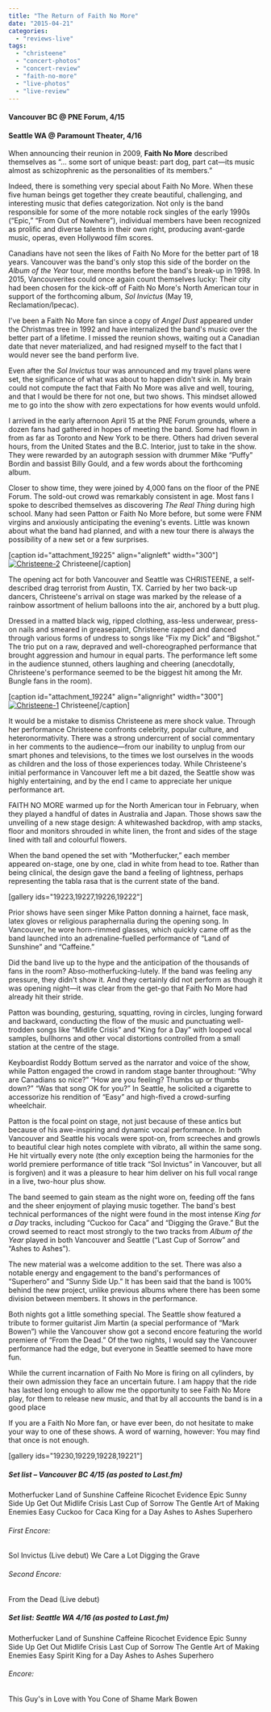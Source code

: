 ```yaml
---
title: "The Return of Faith No More"
date: "2015-04-21"
categories: 
  - "reviews-live"
tags: 
  - "christeene"
  - "concert-photos"
  - "concert-review"
  - "faith-no-more"
  - "live-photos"
  - "live-review"
---
```


#### Vancouver BC @ PNE Forum, 4/15

#### Seattle WA @ Paramount Theater, 4/16

When announcing their reunion in 2009, **Faith No More** described themselves as “... some sort of unique beast: part dog, part cat—its music almost as schizophrenic as the personalities of its members.”

Indeed, there is something very special about Faith No More. When these five human beings get together they create beautiful, challenging, and interesting music that defies categorization. Not only is the band responsible for some of the more notable rock singles of the early 1990s (“Epic,” “From Out of Nowhere”), individual members have been recognized as prolific and diverse talents in their own right, producing avant-garde music, operas, even Hollywood film scores.

Canadians have not seen the likes of Faith No More for the better part of 18 years. Vancouver was the band's only stop this side of the border on the _Album of the Year_ tour, mere months before the band's break-up in 1998. In 2015, Vancouverites could once again count themselves lucky: Their city had been chosen for the kick-off of Faith No More's North American tour in support of the forthcoming album, _Sol Invictus_ (May 19, Reclamation/Ipecac).

I've been a Faith No More fan since a copy of _Angel Dust_ appeared under the Christmas tree in 1992 and have internalized the band's music over the better part of a lifetime. I missed the reunion shows, waiting out a Canadian date that never materialized, and had resigned myself to the fact that I would never see the band perform live.

Even after the _Sol Invictus_ tour was announced and my travel plans were set, the significance of what was about to happen didn't sink in. My brain could not compute the fact that Faith No More was alive and well, touring, and that I would be there for not one, but two shows. This mindset allowed me to go into the show with zero expectations for how events would unfold.

I arrived in the early afternoon April 15 at the PNE Forum grounds, where a dozen fans had gathered in hopes of meeting the band. Some had flown in from as far as Toronto and New York to be there. Others had driven several hours, from the United States and the B.C. Interior, just to take in the show. They were rewarded by an autograph session with drummer Mike “Puffy” Bordin and bassist Billy Gould, and a few words about the forthcoming album.

Closer to show time, they were joined by 4,000 fans on the floor of the PNE Forum. The sold-out crowd was remarkably consistent in age. Most fans I spoke to described themselves as discovering _The Real Thing_ during high school. Many had seen Patton or Faith No More before, but some were FNM virgins and anxiously anticipating the evening's events. Little was known about what the band had planned, and with a new tour there is always the possibility of a new set or a few surprises.

\[caption id="attachment\_19225" align="alignleft" width="300"\][![Christeene-2](https://hellbound.ca/wp-content/uploads/2015/04/Christeene-2-300x200.jpg)](https://hellbound.ca/wp-content/uploads/2015/04/Christeene-2.jpg) Christeene\[/caption\]

The opening act for both Vancouver and Seattle was CHRISTEENE, a self-described drag terrorist from Austin, TX. Carried by her two back-up dancers, Christeene's arrival on stage was marked by the release of a rainbow assortment of helium balloons into the air, anchored by a butt plug.

Dressed in a matted black wig, ripped clothing, ass-less underwear, press-on nails and smeared in greasepaint, Christeene rapped and danced through various forms of undress to songs like “Fix my Dick” and “Bigshot.” The trio put on a raw, depraved and well-choreographed performance that brought aggression and humour in equal parts. The performance left some in the audience stunned, others laughing and cheering (anecdotally, Christeene's performance seemed to be the biggest hit among the Mr. Bungle fans in the room).

\[caption id="attachment\_19224" align="alignright" width="300"\][![Christeene-1](https://hellbound.ca/wp-content/uploads/2015/04/Christeene-1-300x186.jpg)](https://hellbound.ca/wp-content/uploads/2015/04/Christeene-1.jpg) Christeene\[/caption\]

It would be a mistake to dismiss Christeene as mere shock value. Through her performance Christeene confronts celebrity, popular culture, and heteronormativity. There was a strong undercurrent of social commentary in her comments to the audience—from our inability to unplug from our smart phones and televisions, to the times we lost ourselves in the woods as children and the loss of those experiences today. While Christeene's initial performance in Vancouver left me a bit dazed, the Seattle show was highly entertaining, and by the end I came to appreciate her unique performance art.

FAITH NO MORE warmed up for the North American tour in February, when they played a handful of dates in Australia and Japan. Those shows saw the unveiling of a new stage design: A whitewashed backdrop, with amp stacks, floor and monitors shrouded in white linen, the front and sides of the stage lined with tall and colourful flowers.

When the band opened the set with “Motherfucker,” each member appeared on-stage, one by one, clad in white from head to toe. Rather than being clinical, the design gave the band a feeling of lightness, perhaps representing the tabla rasa that is the current state of the band.

\[gallery ids="19223,19227,19226,19222"\]

Prior shows have seen singer Mike Patton donning a hairnet, face mask, latex gloves or religious paraphernalia during the opening song. In Vancouver, he wore horn-rimmed glasses, which quickly came off as the band launched into an adrenaline-fuelled performance of “Land of Sunshine” and “Caffeine.”

Did the band live up to the hype and the anticipation of the thousands of fans in the room? Abso-motherfucking-lutely. If the band was feeling any pressure, they didn't show it. And they certainly did not perform as though it was opening night—it was clear from the get-go that Faith No More had already hit their stride.

Patton was bounding, gesturing, squatting, roving in circles, lunging forward and backward, conducting the flow of the music and punctuating well-trodden songs like “Midlife Crisis” and “King for a Day” with looped vocal samples, bullhorns and other vocal distortions controlled from a small station at the centre of the stage.

Keyboardist Roddy Bottum served as the narrator and voice of the show, while Patton engaged the crowd in random stage banter throughout: “Why are Canadians so nice?” “How are you feeling? Thumbs up or thumbs down?” “Was that song OK for you?” In Seattle, he solicited a cigarette to accessorize his rendition of “Easy” and high-fived a crowd-surfing wheelchair.

Patton is the focal point on stage, not just because of these antics but because of his awe-inspiring and dynamic vocal performance. In both Vancouver and Seattle his vocals were spot-on, from screeches and growls to beautiful clear high notes complete with vibrato, all within the same song. He hit virtually every note (the only exception being the harmonies for the world premiere performance of title track “Sol Invictus” in Vancouver, but all is forgiven) and it was a pleasure to hear him deliver on his full vocal range in a live, two-hour plus show.

The band seemed to gain steam as the night wore on, feeding off the fans and the sheer enjoyment of playing music together. The band's best technical performances of the night were found in the most intense _King for a Day_ tracks, including “Cuckoo for Caca” and “Digging the Grave.” But the crowd seemed to react most strongly to the two tracks from _Album of the Year_ played in both Vancouver and Seattle (“Last Cup of Sorrow” and “Ashes to Ashes”).

The new material was a welcome addition to the set. There was also a notable energy and engagement to the band's performances of “Superhero” and “Sunny Side Up.” It has been said that the band is 100% behind the new project, unlike previous albums where there has been some division between members. It shows in the performance.

Both nights got a little something special. The Seattle show featured a tribute to former guitarist Jim Martin (a special performance of “Mark Bowen”) while the Vancouver show got a second encore featuring the world premiere of “From the Dead.” Of the two nights, I would say the Vancouver performance had the edge, but everyone in Seattle seemed to have more fun.

While the current incarnation of Faith No More is firing on all cylinders, by their own admission they face an uncertain future. I am happy that the ride has lasted long enough to allow me the opportunity to see Faith No More play, for them to release new music, and that by all accounts the band is in a good place

If you are a Faith No More fan, or have ever been, do not hesitate to make your way to one of these shows. A word of warning, however: You may find that once is not enough.

\[gallery ids="19230,19229,19228,19221"\]

##### Set list – Vancouver BC 4/15 (as posted to Last.fm)

Motherfucker Land of Sunshine Caffeine Ricochet Evidence Epic Sunny Side Up Get Out Midlife Crisis Last Cup of Sorrow The Gentle Art of Making Enemies Easy Cuckoo for Caca King for a Day Ashes to Ashes Superhero

###### _First Encore:_

Sol Invictus (Live debut) We Care a Lot Digging the Grave

###### _Second Encore:_

From the Dead (Live debut)

##### Set list: Seattle WA 4/16 (as posted to Last.fm)

Motherfucker Land of Sunshine Caffeine Ricochet Evidence Epic Sunny Side Up Get Out Midlife Crisis Last Cup of Sorrow The Gentle Art of Making Enemies Easy Spirit King for a Day Ashes to Ashes Superhero

###### _Encore:_

This Guy's in Love with You Cone of Shame Mark Bowen
